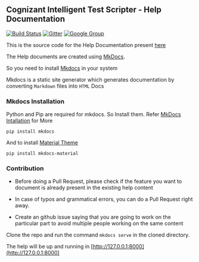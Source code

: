 ## Cognizant Intelligent Test Scripter - Help Documentation
[![Build Status](https://travis-ci.org/CognizantQAHub/Cognizant-Intelligent-Test-Scripter-Helpdoc.svg?branch=master)](https://travis-ci.org/CognizantQAHub/Cognizant-Intelligent-Test-Scripter) [![Gitter](https://badges.gitter.im/Join%20Chat.svg)](https://gitter.im/Cognizant-Intelligent-Test-Scripter) [![Google Group](https://img.shields.io/badge/%E2%9C%89-Google%20Group-blue.svg)](https://groups.google.com/forum/#!forum/cognizant-intelligent-test-scripter)

This is the source code for the Help Documentation present [here](https://cognizantqahub.github.io/Cognizant-Intelligent-Test-Scripter-Helpdoc/)


The Help documents are created using [MkDocs](http://www.mkdocs.org/).  

So you need to install [Mkdocs](http://www.mkdocs.org/) in your system

Mkdocs is a static site generator which generates documentation by converting `Markdown` files into `HTML` Docs

### Mkdocs Installation 

Python and Pip are required for mkdocs. So Install them. Refer [MkDocs Intallation](http://www.mkdocs.org/#installation) for More

`pip install mkdocs`

And to install [Material Theme](http://squidfunk.github.io/mkdocs-material/)

`pip install mkdocs-material`


### Contribution

 * Before doing a Pull Request, please check if the feature you want to document is already present in the existing help content

 * In case of typos and grammatical errors, you can do a Pull Request right away. 

 * Create an github issue saying that you are going to work on the particular part to avoid multiple people working on the same content


Clone the repo and run the command `mkdocs serve` in the cloned directory.

The help will be up and running in [http://127.0.0.1:8000](http://127.0.0.1:8000)




